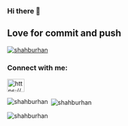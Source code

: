 ### Hi there 👋
## Love for commit and push

<p align="left"> <a href="https://github.com/ryo-ma/github-profile-trophy"><img src="https://github-profile-trophy.vercel.app/?username=shahburhan" alt="shahburhan" /></a> </p>
</p>

<h3 align="left">Connect with me:</h3>
<p align="left">
<a href="https://linkedin.com/in/https://www.linkedin.com/in/shahburhan/" target="blank"><img align="center" src="https://raw.githubusercontent.com/rahuldkjain/github-profile-readme-generator/master/src/images/icons/Social/linked-in-alt.svg" alt="https://www.linkedin.com/in/shahburhan/" height="30" width="40" /></a>
</p>

<p><img align="left" src="https://github-readme-stats.vercel.app/api/top-langs?username=shahburhan&show_icons=true&locale=en&layout=compact" alt="shahburhan" /></p>

<p>&nbsp;<img align="center" src="https://github-readme-stats.vercel.app/api?username=shahburhan&show_icons=true&locale=en" alt="shahburhan" /></p>

<p><img align="center" src="https://github-readme-streak-stats.herokuapp.com/?user=shahburhan&" alt="shahburhan" /></p>
<!--
**shahburhan/shahburhan** is a ✨ _special_ ✨ repository because its `README.md` (this file) appears on your GitHub profile.

Here are some ideas to get you started:

- 🔭 I’m currently working on ...
- 🌱 I’m currently learning ...
- 👯 I’m looking to collaborate on ...
- 🤔 I’m looking for help with ...
- 💬 Ask me about ...
- 📫 How to reach me: ...
- 😄 Pronouns: ...
- ⚡ Fun fact: ...
-->
